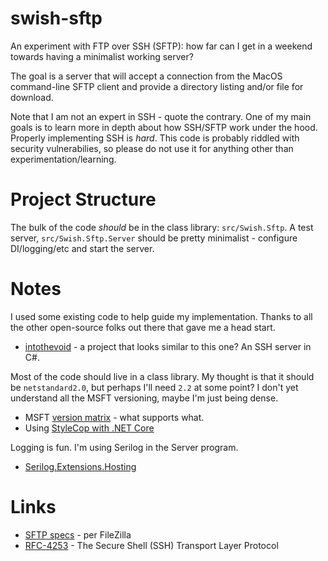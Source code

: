 # swish-sftp

An experiment with FTP over SSH (SFTP): how far can I get in a weekend towards having a minimalist working server?

The goal is a server that will accept a connection from the MacOS command-line SFTP client and provide a directory listing and/or file for download.

Note that I am not an expert in SSH - quote the contrary.
One of my main goals is to learn more in depth about how SSH/SFTP work under the hood.
Properly implementing SSH is _hard_.
This code is probably riddled with security vulnerabilies, so please do not use it for anything other than experimentation/learning.


# Project Structure

The bulk of the code _should_ be in the class library: `src/Swish.Sftp`.
A test server, `src/Swish.Sftp.Server` should be pretty minimalist - configure DI/logging/etc and start the server.


# Notes

I used some existing code to help guide my implementation.
Thanks to all the other open-source folks out there that gave me a head start.

* [intothevoid](https://github.com/intothevoid/sshserver) - a project that looks similar to this one? An SSH server in C#.

Most of the code should live in a class library.
My thought is that it should be `netstandard2.0`, but perhaps I'll need `2.2` at some point?
I don't yet understand all the MSFT versioning, maybe I'm just being dense.

* MSFT [version matrix](https://docs.microsoft.com/en-us/dotnet/standard/net-standard#net-implementation-support) - what supports what.
* Using [StyleCop with .NET Core](https://github.com/DotNetAnalyzers/StyleCopAnalyzers/blob/master/documentation/DotNetCli.md)

Logging is fun.
I'm using Serilog in the Server program.

* [Serilog.Extensions.Hosting](https://github.com/serilog/serilog-extensions-hosting)


# Links

* [SFTP specs](https://wiki.filezilla-project.org/SFTP_specifications) - per FileZilla
* [RFC-4253](https://tools.ietf.org/html/rfc4253) - The Secure Shell (SSH) Transport Layer Protocol

